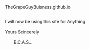  TheGrapeGuyBuisness.github.io

 <br>I will now be using this site for Anything</br>
 <br>Yours Scincerely</br>
<br>&emsp;&emsp;B.C.A.S...</br>

